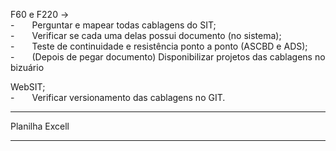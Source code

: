 F60 e F220 ->   
-  Perguntar e mapear todas cablagens do SIT;  
-  Verificar se cada uma delas possui documento (no sistema);  
-  Teste de continuidade e resistência ponto a ponto (ASCBD e ADS);  
-  (Depois de pegar documento) Disponibilizar projetos das cablagens no bizuário 

WebSIT;  
-  Verificar versionamento das cablagens no GIT.

----------------------------------------------------------------------  
Planilha Excell

---

